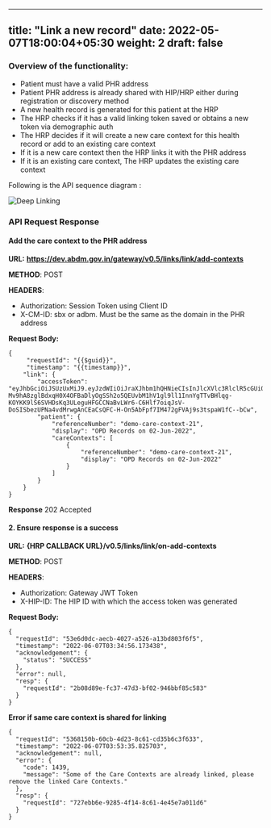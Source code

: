 
---
title: "Link a new record"
date: 2022-05-07T18:00:04+05:30
weight: 2
draft: false
---

### Overview of the functionality:
- Patient must have a valid PHR address
- Patient PHR address is already shared with HIP/HRP either during registration or discovery method
- A new health record is generated for this patient at the HRP
- The HRP checks if it has a valid linking token saved or obtains a new token via demographic auth
- The HRP decides if it will create a new care context for this health record or add to an existing care context
- If it is a new care context then the HRP links it with the PHR address
- If it is an existing care context, The HRP updates the existing care context  


Following is the API sequence diagram :

![Deep Linking](../link-records.jpg)



### API Request Response 

#### Add the care context to the PHR address 

**URL:**
**https://dev.abdm.gov.in/gateway/v0.5/links/link/add-contexts**

**METHOD**: POST

**HEADERS**:
- Authorization: Session Token using Client ID
- X-CM-ID: sbx or adbm. Must be the same as the domain in the PHR address

**Request Body:**
```
{
     "requestId": "{{$guid}}",
     "timestamp": "{{timestamp}}",
    "link": {
        "accessToken": "eyJhbGciOiJSUzUxMiJ9.eyJzdWIiOiJraXJhbm1hQHNieCIsInJlcXVlc3RlclR5cGUiOiJISVAiLCJyZXF1ZXN0ZXJJZCI6IktULUhJUCIsInBhdGllbnRJZCI6ImtpcmFubWFAc2J4Iiwic2Vzc2lvbklkIjoiMzM4OWUwZGEtNzUyNS00OGNlLWIwYTMtZTdlMzk5ZjY0N2ZlIiwiZXhwIjoxNjU0NjU5MjYxLCJpYXQiOjE2NTQ1NzI4NjF9.ZNn9cmMiEWmiXm1X014RL7kls0dZ8knZe9COA8jrDAlNroyofi_DEjydDiwTMiaI0wIxvz8cOxth2trLiGdOri7LWpHSYqe4OPI_w7_KFFdOtRVZg_guAnX4NvEIicoU4fScHEEJRlzmiSskzUXSjbHqf1dz9qcKOH5-Mv9hA8zglBdxqH0X4OFBaDlyOgSSh2o5QEUvbM1hV1gl9ll1InnYgTTvBHlqg-KOYKK9lS6SVHDsKq3ULeguHFGCCNaBvLWr6-C6Hlf7oiqJsV-DoSISbezUPNa4vdMrwgAnCEaCsQFC-H-On5AbFpf7IM472gFVAj9s3tspaW1fC--bCw",
        "patient": {
            "referenceNumber": "demo-care-context-21",
            "display": "OPD Records on 02-Jun-2022",
            "careContexts": [
                {
                    "referenceNumber": "demo-care-context-21",
                    "display": "OPD Records on 02-Jun-2022"
                }
            ]
        }
    }
}
```

**Response**
202 Accepted 

#### 2. Ensure response is a success 

**URL:** 
**{HRP CALLBACK URL}/v0.5/links/link/on-add-contexts**

**METHOD**: POST

**HEADERS**:
- Authorization: Gateway JWT Token
- X-HIP-ID: The HIP ID with which the access token was generated


**Request Body:**
```
{
  "requestId": "53e6d0dc-aecb-4027-a526-a13bd803f6f5",
  "timestamp": "2022-06-07T03:34:56.173438",
  "acknowledgement": {
    "status": "SUCCESS"
  },
  "error": null,
  "resp": {
    "requestId": "2b08d89e-fc37-47d3-bf02-946bbf85c583"
  }
}
```

**Error if same care context is shared for linking**

```
{
  "requestId": "5368150b-60cb-4d23-8c61-cd35b6c3f633",
  "timestamp": "2022-06-07T03:53:35.825703",
  "acknowledgement": null,
  "error": {
    "code": 1439,
    "message": "Some of the Care Contexts are already linked, please remove the linked Care Contexts."
  },
  "resp": {
    "requestId": "727ebb6e-9285-4f14-8c61-4e45e7a011d6"
  }
}
```
